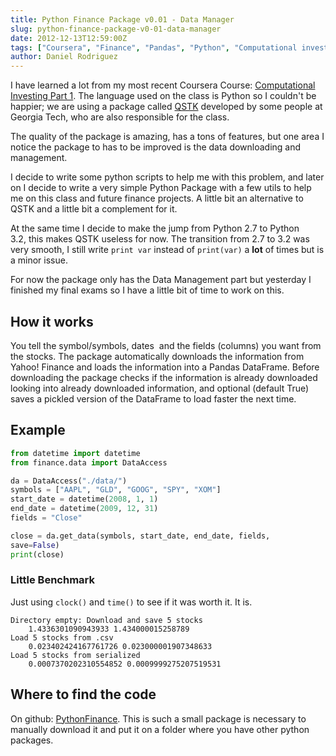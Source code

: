 ```yaml
---
title: Python Finance Package v0.01 - Data Manager
slug: python-finance-package-v0-01-data-manager
date: 2012-12-13T12:59:00Z
tags: ["Coursera", "Finance", "Pandas", "Python", "Computational investing"]
author: Daniel Rodriguez
---
```


I have learned a lot from my most recent Coursera Course: [Computational
Investing Part 1][]. The language used on the class is Python so I
couldn't be happier; we are using a package called [QSTK][] developed by
some people at Georgia Tech, who are also responsible for the class.

The quality of the package is amazing, has a tons of features, but one
area I notice the package to has to be improved is the data downloading
and management.

I decide to write some python scripts to help me with this problem, and
later on I decide to write a very simple Python Package with a few utils
to help me on this class and future finance projects. A little bit an
alternative to QSTK and a little bit a complement for it.

At the same time I decide to make the jump from Python 2.7 to Python
3.2, this makes QSTK useless for now. The transition from 2.7 to 3.2 was
very smooth, I still write `print var` instead of `print(var)` a **lot**
of times but is a minor issue.

For now the package only has the Data Management part but yesterday I
finished my final exams so I have a little bit of time to work on this.

## How it works

You tell the symbol/symbols, dates  and the fields (columns) you want
from the stocks. The package automatically downloads the information
from Yahoo! Finance and loads the information into a Pandas DataFrame.
Before downloading the package checks if the information is already
downloaded looking into already downloaded information, and
optional (default True) saves a pickled version of the DataFrame to load
faster the next time.

## Example

```python
from datetime import datetime
from finance.data import DataAccess

da = DataAccess("./data/")
symbols = ["AAPL", "GLD", "GOOG", "SPY", "XOM"]
start_date = datetime(2008, 1, 1)
end_date = datetime(2009, 12, 31)
fields = "Close"

close = da.get_data(symbols, start_date, end_date, fields,
save=False)
print(close)
```

### Little Benchmark

Just using `clock()` and `time()` to see if it was worth it. It is.

    Directory empty: Download and save 5 stocks
        1.4336301090943933 1.434000015258789
    Load 5 stocks from .csv
        0.023402424167761726 0.023000001907348633
    Load 5 stocks from serialized
        0.0007370202310554852 0.0009999275207519531

## Where to find the code

On github: [PythonFinance][]. This is such a small package is necessary
to manually download it and put it on a folder where you have other
python packages.


  [Computational Investing Part 1]: https://class.coursera.org/compinvesting1-2012-001/class/index
    "Computational Investing - Part 1"
  [QSTK]: http://wiki.quantsoftware.org/index.php?title=QuantSoftware_ToolKit
    "QSTK"
  [PythonFinance]: https://github.com/danielfrg/PythonFinance
    "PythonFinance"
